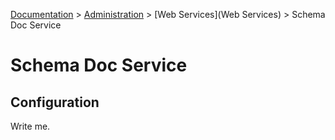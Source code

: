 [Documentation](.) > [Administration](Administration) > [Web Services](Web Services) > Schema Doc Service

# Schema Doc Service

## Configuration

Write me.
